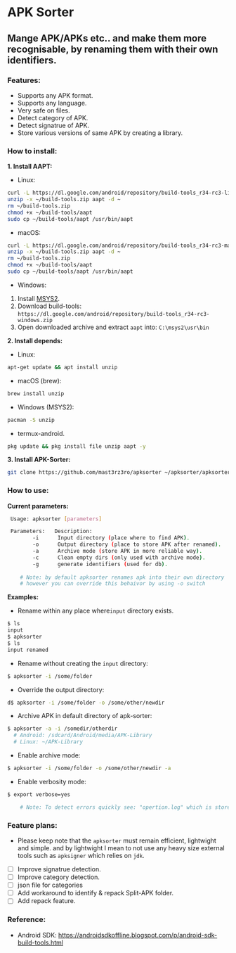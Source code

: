 # APK Sorter
## Mange APK/APKs etc.. and make them more recognisable, by renaming them with their own identifiers.

### Features:

- Supports any APK format.
- Supports any language.
- Very safe on files.
- Detect category of APK.
- Detect signatrue of APK.
- Store various versions of same APK by creating a library.


### How to install:

**1. Install AAPT:**


- Linux:

```Bash
curl -L https://dl.google.com/android/repository/build-tools_r34-rc3-linux.zip -o ~/build-tools.zip
unzip -x ~/build-tools.zip aapt -d ~
rm ~/build-tools.zip
chmod +x ~/build-tools/aapt
sudo cp ~/build-tools/aapt /usr/bin/aapt
```


- macOS:

```Bash
curl -L https://dl.google.com/android/repository/build-tools_r34-rc3-macosx.zip -o ~/build-tools.zip
unzip -x ~/build-tools.zip aapt -d ~
rm ~/build-tools.zip
chmod +x ~/build-tools/aapt
sudo cp ~/build-tools/aapt /usr/bin/aapt
```

- Windows:

1. Install [MSYS2](https://www.msys2.org/wiki/MSYS2-installation/).
2. Download build-tools: `https://dl.google.com/android/repository/build-tools_r34-rc3-windows.zip`
3. Open downloaded archive and extract `aapt` into:
	`C:\msys2\usr\bin`


**2. Install depends:**

- Linux:

```Bash
apt-get update && apt install unzip
```

- macOS (brew):

```Bash
brew install unzip
```

- Windows (MSYS2):

```Bash
pacman -S unzip
```

- termux-android.

```Bash
pkg update && pkg install file unzip aapt -y
```

**3. Install APK-Sorter:**

```Bash
git clone https://github.com/mast3rz3ro/apksorter ~/apksorter/apksorter && chmod +x ~/apksorter/apksorter.sh && cp ~/apksorter/apksorter.sh "$PREFIX/bin/apksorter"
```

### How to use:

**Current parameters:**

```Bash
 Usage: apksorter [parameters]

 Parameters:   Description:
        -i      Input directory (place where to find APK).
        -o      Output directory (place to store APK after renamed).
        -a      Archive mode (store APK in more reliable way).
        -c      Clean empty dirs (only used with archive mode).
        -g      generate identifiers (used for db).
	
	# Note: by default apksorter renames apk into their own directory
	# however you can override this behaivor by using -o switch
```

**Examples:**

- Rename within any place where`input` directory exists.

```Bash
$ ls
input
$ apksorter
$ ls
input renamed
```

- Rename without creating the `input` directory:

```Bash
$ apksorter -i /some/folder
```
- Override the output directory:

```Bash
d$ apksorter -i /some/folder -o /some/other/newdir
```

- Archive APK in default directory of apk-sorter:
```Bash
$ apksorter -a -i /somedir/otherdir
  # Android: /sdcard/Android/media/APK-Library
  # Linux: ~/APK-Library
```

- Enable archive mode:

```Bash
$ apksorter -i /some/folder -o /some/other/newdir -a
```

- Enable verbosity mode:

```Bash
$ export verbose=yes

	# Note: To detect errors quickly see: "opertion.log" which is stored on ~tmp directory.
```

### Feature plans:

- Please keep note that the `apksorter` must remain efficient, lightwight and simple.
and by lightwight I mean to not use any heavy size external tools such as `apksigner` which relies on `jdk`.

- [ ] Improve signatrue detection.
- [ ] Improve category detection.
- [ ] json file for categories  
- [ ] Add workaround to identify & repack Split-APK folder.
- [ ] Add repack feature.

### Reference:

- Android SDK: https://androidsdkoffline.blogspot.com/p/android-sdk-build-tools.html
